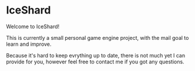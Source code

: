 # IceShard

Welcome to IceShard!

This is currently a small personal game engine project, with the mail goal to learn and improve.

Because it's hard to keep evrything up to date, there is not much yet I can provide for you, however feel free to contact me if you got any questions.
